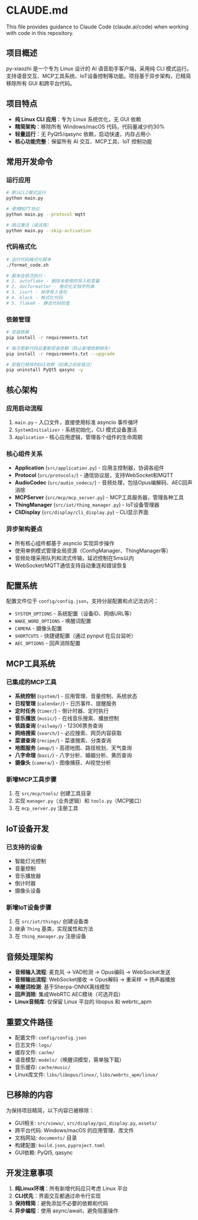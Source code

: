 # CLAUDE.md

This file provides guidance to Claude Code (claude.ai/code) when working with code in this repository.

## 项目概述

py-xiaozhi 是一个专为 Linux 设计的 AI 语音助手客户端，采用纯 CLI 模式运行。支持语音交互、MCP工具系统、IoT设备控制等功能。项目基于异步架构，已精简移除所有 GUI 和跨平台代码。

## 项目特点

- **纯 Linux CLI 应用**：专为 Linux 系统优化，无 GUI 依赖
- **精简架构**：移除所有 Windows/macOS 代码，代码量减少约30%
- **轻量运行**：无 PyQt5/qasync 依赖，启动快速，内存占用小
- **核心功能完整**：保留所有 AI 交互、MCP工具、IoT 控制功能

## 常用开发命令

### 运行应用
```bash
# 默认CLI模式运行
python main.py

# 使用MQTT协议
python main.py --protocol mqtt

# 跳过激活（调试用）
python main.py --skip-activation
```

### 代码格式化
```bash
# 运行代码格式化脚本
./format_code.sh

# 脚本会依次执行：
# 1. autoflake - 删除未使用的导入和变量
# 2. docformatter - 格式化文档字符串
# 3. isort - 排序导入语句
# 4. black - 格式化代码
# 5. flake8 - 静态代码检查
```

### 依赖管理
```bash
# 安装依赖
pip install -r requirements.txt

# 每次更新代码后重新安装依赖（防止新增依赖缺失）
pip install -r requirements.txt --upgrade

# 卸载已移除的GUI依赖（如果之前安装过）
pip uninstall PyQt5 qasync -y
```

## 核心架构

### 应用启动流程
1. `main.py` - 入口文件，直接使用标准 asyncio 事件循环
2. `SystemInitializer` - 系统初始化，CLI 模式设备激活
3. `Application` - 核心应用逻辑，管理各个组件的生命周期

### 核心组件关系
- **Application** (`src/application.py`) - 应用主控制器，协调各组件
- **Protocol** (`src/protocols/`) - 通信协议层，支持WebSocket和MQTT
- **AudioCodec** (`src/audio_codecs/`) - 音频处理，包括Opus编解码、AEC回声消除
- **MCPServer** (`src/mcp/mcp_server.py`) - MCP工具服务器，管理各种工具
- **ThingManager** (`src/iot/thing_manager.py`) - IoT设备管理器
- **CliDisplay** (`src/display/cli_display.py`) - CLI显示界面

### 异步架构要点
- 所有核心组件都基于 asyncio 实现异步操作
- 使用单例模式管理全局资源（ConfigManager、ThingManager等）
- 音频处理采用队列和流式传输，延迟控制在5ms以内
- WebSocket/MQTT通信支持自动重连和错误恢复

## 配置系统

配置文件位于 `config/config.json`，支持分层配置和点记法访问：
- `SYSTEM_OPTIONS` - 系统配置（设备ID、网络URL等）
- `WAKE_WORD_OPTIONS` - 唤醒词配置
- `CAMERA` - 摄像头配置
- `SHORTCUTS` - 快捷键配置（通过 pynput 在后台监听）
- `AEC_OPTIONS` - 回声消除配置

## MCP工具系统

### 已集成的MCP工具
- **系统控制** (`system/`) - 应用管理、音量控制、系统状态
- **日程管理** (`calendar/`) - 日历事件、提醒服务
- **定时任务** (`timer/`) - 倒计时器、定时执行
- **音乐播放** (`music/`) - 在线音乐搜索、播放控制
- **铁路查询** (`railway/`) - 12306票务查询
- **网络搜索** (`search/`) - 必应搜索、网页内容获取
- **菜谱查询** (`recipe/`) - 菜谱搜索、分类查询
- **地图服务** (`amap/`) - 高德地图、路径规划、天气查询
- **八字命理** (`bazi/`) - 八字分析、婚姻分析、黄历查询
- **摄像头** (`camera/`) - 图像捕获、AI视觉分析

### 新增MCP工具步骤
1. 在 `src/mcp/tools/` 创建工具目录
2. 实现 `manager.py`（业务逻辑）和 `tools.py`（MCP接口）
3. 在 `mcp_server.py` 注册工具

## IoT设备开发

### 已支持的设备
- 智能灯光控制
- 音量控制
- 音乐播放器
- 倒计时器
- 摄像头设备

### 新增IoT设备步骤
1. 在 `src/iot/things/` 创建设备类
2. 继承 `Thing` 基类，实现属性和方法
3. 在 `thing_manager.py` 注册设备

## 音频处理架构

- **音频输入流程**: 麦克风 → VAD检测 → Opus编码 → WebSocket发送
- **音频输出流程**: WebSocket接收 → Opus解码 → 重采样 → 扬声器播放
- **唤醒词检测**: 基于Sherpa-ONNX离线模型
- **回声消除**: 集成WebRTC AEC模块（可选开启）
- **Linux音频库**: 仅保留 Linux 平台的 libopus 和 webrtc_apm

## 重要文件路径

- 配置文件: `config/config.json`
- 日志文件: `logs/`
- 缓存文件: `cache/`
- 语音模型: `models/`（唤醒词模型，需单独下载）
- 音乐缓存: `cache/music/`
- Linux库文件: `libs/libopus/linux/`, `libs/webrtc_apm/linux/`

## 已移除的内容

为保持项目精简，以下内容已被移除：
- GUI相关: `src/views/`, `src/display/gui_display.py`, `assets/`
- 跨平台代码: Windows/macOS 的应用管理、库文件
- 文档网站: `documents/` 目录
- 构建配置: `build.json`, `pyproject.toml`
- GUI依赖: PyQt5, qasync

## 开发注意事项

1. **纯Linux环境**：所有新增代码应只考虑 Linux 平台
2. **CLI优先**：界面交互都通过命令行实现
3. **保持精简**：避免添加不必要的依赖和代码
4. **异步编程**：使用 async/await，避免阻塞操作